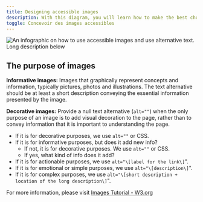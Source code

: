 ```yaml
---
title: Designing accessible images
description: With this diagram, you will learn how to make the best choice for designing accessible images.
toggle: Concevoir des images accessibles
---
```


<img src="{{ pathPrefix }}/img/en/introduction/accessible-image.jpg" class="img-responsive" alt="An infographic on how to use accessible images and use alternative text. Long description below" />

## The purpose of images

**Informative images:** Images that graphically represent concepts and information, typically pictures, photos and illustrations. The text alternative should be at least a short description conveying the essential information presented by the image.

**Decorative images:** Provide a null text alternative (`alt=""`) when the only purpose of an image is to add visual decoration to the page, rather than to convey information that it is important to understanding the page.

- If it is for decorative purposes, we use `alt=""` or CSS.
- If it is for informative purposes, but does it add new info?
  - If not, it is for decorative purposes. We use `alt=""` or CSS.
  - If yes, what kind of info does it add?
- If it is for actionable purposes, we use `alt="\[label for the link\]`".
- If it is for emotional or simple purposes, we use `alt="\[description\]`".
- If it is for complex purposes, we use `alt="\[short description + location of the long description\]`".

For more information, please visit [Images Tutorial - W3.org](https://www.w3.org/WAI/tutorials/images/)
